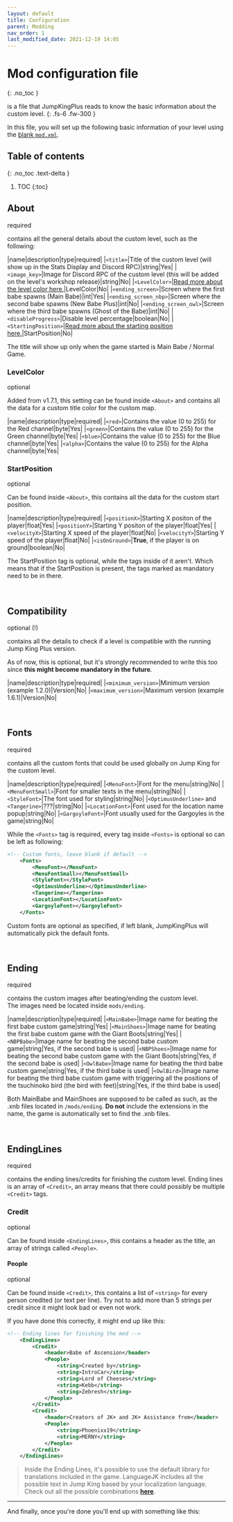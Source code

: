 ```yaml
---
layout: default
title: Configuration
parent: Modding
nav_order: 1
last_modified_date: 2021-12-19 14:05
---
```


# Mod configuration file
{: .no_toc }

is a file that JumpKingPlus reads to know the basic information about the custom level.
{: .fs-6 .fw-300 }

In this file, you will set up the following basic information of your level using the [blank `mod.xml`](https://raw.githubusercontent.com/JumpKingPlus/JumpKingPlus.github.io/www/workshop/files/mod.xml).<!-- more -->

<!-- <a class="button transparent small" href="https://raw.githubusercontent.com/JumpKingPlus/JumpKingPlus.github.io/www/workshop/files/mod.xml">
        <ion-icon name="code"></ion-icon>
        Blank mod.xml
    </a> -->

## Table of contents
{: .no_toc .text-delta }

1. TOC
{:toc}

## About
<p class="do-i-need-it">required</p>

contains all the general details about the custom level, such as the following:

|name|description|type|required|
|`<title>`|Title of the custom level (will show up in the Stats Display and Discord RPC)|string|Yes|
|`<image_key>`|Image for Discord RPC of the custom level (this will be added on the level's workshop release)|string|No|
|`<LevelColor>`|[Read more about the level color here.](#levelcolor)|LevelColor|No|
|`<ending_screen>`|Screen where the first babe spawns (Main Babe)|int|Yes|
|`<ending_screen_nbp>`|Screen where the second babe spawns (New Babe Plus)|int|No|
|`<ending_screen_owl>`|Screen where the third babe spawns (Ghost of the Babe)|int|No|
|`<disableProgress>`|Disable level percentage|boolean|No|
|`<StartingPosition>`|[Read more about the starting position here.](#startposition)|StartPosition|No|

The title will show up only when the game started is Main Babe / Normal Game.

### LevelColor
<p class="do-i-need-it">optional</p>

Added from <span class="badge-pill">v1.7.1</span>, this setting can be found inside `<About>` and contains all the data for a custom title color for the custom map.

|name|description|type|required|
|`<red>`|Contains the value (0 to 255) for the Red channel|byte|Yes|
|`<green>`|Contains the value (0 to 255) for the Green channel|byte|Yes|
|`<blue>`|Contains the value (0 to 255) for the Blue channel|byte|Yes|
|`<alpha>`|Contains the value (0 to 255) for the Alpha channel|byte|Yes|

### StartPosition
<p class="do-i-need-it">optional</p>

Can be found inside `<About>`, this contains all the data for the custom start position.

|name|description|type|required|
|`<positionX>`|Starting X positon of the player|float|Yes|
|`<positionY>`|Starting Y positon of the player|float|Yes|
|`<velocityX>`|Starting X speed of the player|float|No|
|`<velocityY>`|Starting Y speed of the player|float|No|
|`<isOnGround>`|**True**, if the player is on ground|boolean|No|

The StartPosition tag is optional, while the tags inside of it aren't. Which means that if the StartPosition is present, the tags marked as mandatory need to be in there.

<br>

## Compatibility
<p class="do-i-need-it">optional (!)</p>

contains all the details to check if a level is compatible with the running Jump King Plus version.

As of now, this is optional, but it's strongly recommended to write this too since <strong>this might become mandatory in the future</strong>.

|name|description|type|required|
|`<minimum_version>`|Minimum version (example 1.2.0)|Version|No|
|`<maximum_version>`|Maximum version (example 1.6.1)|Version|No|

<br>

## Fonts
<p class="do-i-need-it">required</p>

contains all the custom fonts that could be used globally on Jump King for the custom level.

|name|description|type|required|
|`<MenuFont>`|Font for the menu|string|No|
|`<MenuFontSmall>`|Font for smaller texts in the menu|string|No|
|`<StyleFont>`|The font used for styling|string|No|
|`<OptimusUnderline>` and `<Tangerine>`|???|string|No|
|`<LocationFont>`|Font used for the location name popup|string|No|
|`<GargoyleFont>`|Font usually used for the Gargoyles in the game|string|No|

While the `<Fonts>` tag is required, every tag inside `<Fonts>` is optional so can be left as following:
```xml
<!-- Custom fonts, leave blank if default -->
	<Fonts>
		<MenuFont></MenuFont>
		<MenuFontSmall></MenuFontSmall>
		<StyleFont></StyleFont>
		<OptimusUnderline></OptimusUnderline>
		<Tangerine></Tangerine>
		<LocationFont></LocationFont>
		<GargoyleFont></GargoyleFont>
	</Fonts>
```

Custom fonts are optional as specified, if left blank, JumpKingPlus will automatically pick the default fonts.

<br>

## Ending
<p class="do-i-need-it">required</p>

contains the custom images after beating/ending the custom level.<br>The images need be located inside `mods/ending`.

|name|description|type|required|
|`<MainBabe>`|Image name for beating the first babe custom game|string|Yes|
|`<MainShoes>`|Image name for beating the first babe custom game with the Giant Boots|string|Yes|
|`<NBPBabe>`|Image name for beating the second babe custom game|string|Yes, if the second babe is used|
|`<NBPShoes>`|Image name for beating the second babe custom game with the Giant Boots|string|Yes, if the second babe is used|
|`<OwlBabe>`|Image name for beating the third babe custom game|string|Yes, if the third babe is used|
|`<OwlBird>`|Image name for beating the third babe custom game with triggering all the positions of the tsuchinoko bird (the bird with feet)|string|Yes, if the third babe is used|

Both MainBabe and MainShoes are supposed to be called as such, as the .xnb files located in `/mods/ending`. **Do not** include
the extensions in the name, the game is automatically set to find the .xnb files.

<br>

## EndingLines
<p class="do-i-need-it">required</p>

contains the ending lines/credits for finishing the custom level.
Ending lines is an array of `<Credit>`, an array means that there could possibly be multiple `<Credit>` tags.

### Credit
<p class="do-i-need-it">optional</p>

Can be found inside `<EndingLines>`, this contains a header as the title, an array of strings called `<People>`.

#### People 
<p class="do-i-need-it">optional</p>

Can be found inside `<Credit>`, this contains a list of `<string>` for every person credited (or text per line). Try not to add more than 5 strings per credit since it might look bad or even not work.

If you have done this correctly, it might end up like this:
```xml
<!-- Ending lines for finishing the mod -->
	<EndingLines>
		<Credit>
			<header>Babe of Ascension</header>
			<People>
				<string>Created by</string>
				<string>IntroCar</string>
				<string>Lord of Cheeses</string>
                <string>Kebb</string>
                <string>Zebresh</string>
			</People>
		</Credit>
		<Credit>
			<header>Creators of JK+ and JK+ Assistance from</header>
			<People>
				<string>Phoenixx19</string>
				<string>MERNY</string>
			</People>
		</Credit>
	</EndingLines>
```
>Inside the Ending Lines, it's possible to use the default library for translations included in the game. LanguageJK
includes all the possible text in Jump King based by your localization language. Check out all the possible combinations
[**here**](./files/LanguageJK.xml).

---

And finally, once you're done you'll end up with something like this:

<script src="https://gist.github.com/Phoenixx19/63f78ddf4834140eb30dbdde8031e6ed.js"></script>
